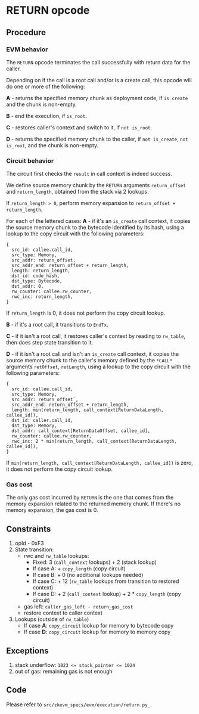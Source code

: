 # RETURN opcode

## Procedure

### EVM behavior

The `RETURN` opcode terminates the call successfully with return data for the
caller.

Depending on if the call is a root call and/or is a create call, this opcode will do one or more of the following:

**A** - returns the specified memory chunk as deployment code, if `is_create` and the chunk is non-empty.

**B** - end the execution, if `is_root`.

**C** - restores caller's context and switch to it, if `not is_root`.

**D** - returns the specified memory chunk to the caller, if `not is_create`, `not is_root`, and the chunk is non-empty.

### Circuit behavior

The circuit first checks the `result` in call context is indeed success.

We define source memory chunk by the `RETURN` arguments `return_offset` and
`return_length`, obtained from the stack via 2 lookups.

If `return_length > 0`, perform memory expansion to `return_offset + return_length`.

For each of the lettered cases:
**A** - if it's an `is_create` call context, it copies the source memory chunk to
the bytecode identified by its hash, using a lookup to the copy circuit with
the following parameters:
```
{
  src_id: callee.call_id,
  src_type: Memory,
  src_addr: return_offset,
  src_addr_end: return_offset + return_length,
  length: return_length,
  dst_id: code_hash,
  dst_type: Bytecode,
  dst_addr: 0,
  rw_counter: callee.rw_counter,
  rwc_inc: return_length,
}
```
If `return_length` is 0, it does not perform the copy circuit lookup.

**B** - if it's a root call, it transitions to `EndTx`.

**C** - if it isn't a root call, it restores caller's context by reading to `rw_table`, then does
step state transition to it.

**D** - if it isn't a root call and isn't an `is_create` call context, it copies the source memory chunk to the
caller's memory defined by the `*CALL*` arguments `retOffset`, `retLength`,
using a lookup to the copy circuit with the following parameters:
```
{
  src_id: callee.call_id,
  src_type: Memory,
  src_addr: return_offset`,
  src_addr_end: return_offset + return_length,
  length: min(return_length, call_context[ReturnDataLength, callee_id]),
  dst_id: caller.call_id,
  dst_type: Memory,
  dst_addr: call_context[ReturnDataOffset, callee_id],
  rw_counter: callee.rw_counter,
  rwc_inc: 2 * min(return_length, call_context[ReturnDataLength, callee_id]),
}
```
If `min(return_length, call_context[ReturnDataLength, callee_id])` is zero, it does not perform the copy circuit lookup.


### Gas cost

The only gas cost incurred by `RETURN` is the one that comes from the memory
expansion related to the returned memory chunk.  If there's no memory
expansion, the gas cost is 0.

## Constraints

1. opId - 0xF3
2. State transition:
    - rwc and `rw_table` lookups:
        - Fixed: 3 (`call_context` lookups) + 2 (stack lookup)
        - If case A: + `copy_length` (copy circuit)
        - If case B: + 0 (no additional lookups needed)
        - If case C: + 12 (`rw_table` lookups from transition to restored context)
        - If case D: + 2 (`call_context` lookup) + 2 * `copy_length` (copy circuit)
    - gas left: `caller_gas_left - return_gas_cost`
    - restore context to caller context
3. Lookups (outside of `rw_table`)
    - If case **A**: `copy_circuit` lookup for memory to bytecode copy
    - If case **D**: `copy_circuit` lookup for memory to memory copy

## Exceptions

1. stack underflow: `1023 <= stack_pointer <= 1024`
2. out of gas: remaining gas is not enough

## Code

Please refer to `src/zkevm_specs/evm/execution/return.py_`.
